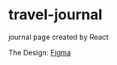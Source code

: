 # travel-journal


journal page created by React

The Design: [Figma](https://www.figma.com/file/XUJmNUGJfoBiyG8VOFBpd3/Travel-Journal-(Copy)?node-id=0%3A1)
